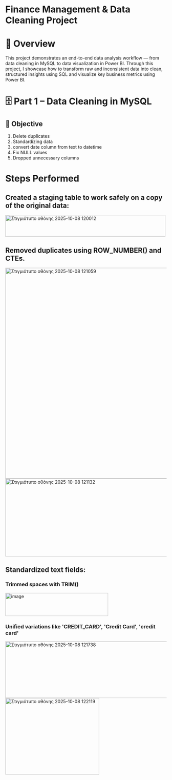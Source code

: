# Finance Management & Data Cleaning Project

# 📌 Overview
This project demonstrates an end-to-end data analysis workflow — from data cleaning in MySQL to data visualization in Power BI.
Through this project, I showcase how to transform raw and inconsistent data into clean, structured insights using SQL and visualize key business metrics using Power BI.

# 🗄️ Part 1 – Data Cleaning in MySQL
## 🧩 Objective
1) Delete duplicates
2) Standardizing data
3) convert date column from text to datetime
4) Fix NULL values
5) Dropped unnecessary columns

# Steps Performed
## Created a staging table to work safely on a copy of the original data:
<img width="500" height="68" alt="Στιγμιότυπο οθόνης 2025-10-08 120012" src="https://github.com/user-attachments/assets/1149733f-4a81-4d95-bc1b-f913c2cf772b" />


## Removed duplicates using ROW_NUMBER() and CTEs.
<img width="678" height="658" alt="Στιγμιότυπο οθόνης 2025-10-08 121059" src="https://github.com/user-attachments/assets/9f6e7058-5571-4f31-8727-cabbe3e8514a" />













<img width="844" height="243" alt="Στιγμιότυπο οθόνης 2025-10-08 121132" src="https://github.com/user-attachments/assets/7a4fb35f-87b6-4a96-9285-47b56a17e229" />




## Standardized text fields:
### Trimmed spaces with TRIM()

<img width="321" height="72" alt="image" src="https://github.com/user-attachments/assets/ec962f9a-c4d1-4789-93f7-145b3ba1ffad" />


### Unified variations like 'CREDIT_CARD', 'Credit Card', 'credit card'
<img width="579" height="177" alt="Στιγμιότυπο οθόνης 2025-10-08 121738" src="https://github.com/user-attachments/assets/469b4470-467f-453d-bd28-70c6abcb9783" />






<img width="293" height="239" alt="Στιγμιότυπο οθόνης 2025-10-08 122119" src="https://github.com/user-attachments/assets/24204a5f-7ad0-4e94-a298-36f3d7b482ef" />








